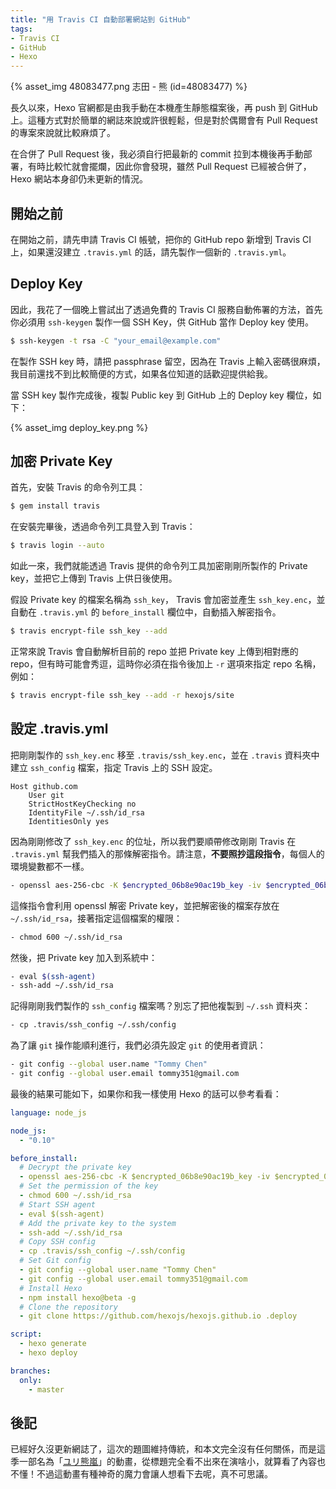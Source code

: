 ```yaml
---
title: "用 Travis CI 自動部署網站到 GitHub"
tags:
- Travis CI
- GitHub
- Hexo
---
```

{% asset_img 48083477.png 志田 - 熊 (id=48083477) %}

長久以來，Hexo 官網都是由我手動在本機產生靜態檔案後，再 push 到 GitHub 上。這種方式對於簡單的網誌來說或許很輕鬆，但是對於偶爾會有 Pull Request 的專案來說就比較麻煩了。

在合併了 Pull Request 後，我必須自行把最新的 commit 拉到本機後再手動部署，有時比較忙就會擺爛，因此你會發現，雖然 Pull Request 已經被合併了，Hexo 網站本身卻仍未更新的情況。

<!-- more -->

## 開始之前

在開始之前，請先申請 Travis CI 帳號，把你的 GitHub repo 新增到 Travis CI 上，如果還沒建立 `.travis.yml` 的話，請先製作一個新的 `.travis.yml`。

## Deploy Key

因此，我花了一個晚上嘗試出了透過免費的 Travis CI 服務自動佈署的方法，首先你必須用 `ssh-keygen` 製作一個 SSH Key，供 GitHub 當作 Deploy key 使用。

``` bash
$ ssh-keygen -t rsa -C "your_email@example.com"
```

在製作 SSH key 時，請把 passphrase 留空，因為在 Travis 上輸入密碼很麻煩，我目前還找不到比較簡便的方式，如果各位知道的話歡迎提供給我。

當 SSH key 製作完成後，複製 Public key 到 GitHub 上的 Deploy key 欄位，如下：

{% asset_img deploy_key.png %}

## 加密 Private Key

首先，安裝 Travis 的命令列工具：

``` bash
$ gem install travis
```

在安裝完畢後，透過命令列工具登入到 Travis：

``` bash
$ travis login --auto
```

如此一來，我們就能透過 Travis 提供的命令列工具加密剛剛所製作的 Private key，並把它上傳到 Travis 上供日後使用。

假設 Private key 的檔案名稱為 `ssh_key`， Travis 會加密並產生 `ssh_key.enc`，並自動在 `.travis.yml` 的 `before_install` 欄位中，自動插入解密指令。

``` bash
$ travis encrypt-file ssh_key --add
```

正常來說 Travis 會自動解析目前的 repo 並把 Private key 上傳到相對應的 repo，但有時可能會秀逗，這時你必須在指令後加上 `-r` 選項來指定 repo 名稱，例如：

``` bash
$ travis encrypt-file ssh_key --add -r hexojs/site
```

## 設定 .travis.yml

把剛剛製作的 `ssh_key.enc` 移至 `.travis/ssh_key.enc`，並在 `.travis` 資料夾中建立 `ssh_config` 檔案，指定 Travis 上的 SSH 設定。

``` plain ssh_config
Host github.com
	User git
	StrictHostKeyChecking no
	IdentityFile ~/.ssh/id_rsa
	IdentitiesOnly yes
```

因為剛剛修改了 `ssh_key.enc` 的位址，所以我們要順帶修改剛剛 Travis 在 `.travis.yml` 幫我們插入的那條解密指令。請注意，**不要照抄這段指令**，每個人的環境變數都不一樣。

``` bash
- openssl aes-256-cbc -K $encrypted_06b8e90ac19b_key -iv $encrypted_06b8e90ac19b_iv -in .travis/ssh_key.enc -out ~/.ssh/id_rsa -d
```

這條指令會利用 openssl 解密 Private key，並把解密後的檔案存放在 `~/.ssh/id_rsa`，接著指定這個檔案的權限：

``` bash
- chmod 600 ~/.ssh/id_rsa
```

然後，把 Private key 加入到系統中：

``` bash
- eval $(ssh-agent)
- ssh-add ~/.ssh/id_rsa
```

記得剛剛我們製作的 `ssh_config` 檔案嗎？別忘了把他複製到 `~/.ssh` 資料夾：

``` bash
- cp .travis/ssh_config ~/.ssh/config
```

為了讓 `git` 操作能順利進行，我們必須先設定 `git` 的使用者資訊：

``` bash
- git config --global user.name "Tommy Chen"
- git config --global user.email tommy351@gmail.com
```

最後的結果可能如下，如果你和我一樣使用 Hexo 的話可以參考看看：

``` yaml .travis.yml
language: node_js

node_js:
  - "0.10"

before_install:
  # Decrypt the private key
  - openssl aes-256-cbc -K $encrypted_06b8e90ac19b_key -iv $encrypted_06b8e90ac19b_iv -in .travis/ssh_key.enc -out ~/.ssh/id_rsa -d
  # Set the permission of the key
  - chmod 600 ~/.ssh/id_rsa
  # Start SSH agent
  - eval $(ssh-agent)
  # Add the private key to the system
  - ssh-add ~/.ssh/id_rsa
  # Copy SSH config
  - cp .travis/ssh_config ~/.ssh/config
  # Set Git config
  - git config --global user.name "Tommy Chen"
  - git config --global user.email tommy351@gmail.com
  # Install Hexo
  - npm install hexo@beta -g
  # Clone the repository
  - git clone https://github.com/hexojs/hexojs.github.io .deploy

script:
  - hexo generate
  - hexo deploy

branches:
  only:
    - master
```

## 後記

已經好久沒更新網誌了，這次的題圖維持傳統，和本文完全沒有任何關係，而是這季一部名為「[ユリ熊嵐](http://www.yurikuma.jp/)」的動畫，從標題完全看不出來在演啥小，就算看了內容也不懂！不過這動畫有種神奇的魔力會讓人想看下去呢，真不可思議。
